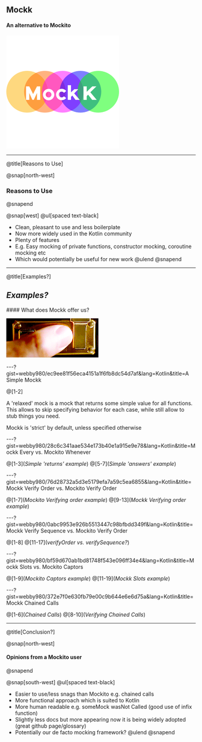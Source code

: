 ## **Mockk**
#### An alternative to Mockito

![](assets/img/mockk.png)

---
@title[Reasons to Use]

@snap[north-west]
### Reasons to Use
@snapend

@snap[west]
@ul[spaced text-black]
- Clean, pleasant to use and less boilerplate
- Now more widely used in the Kotlin community 
- Plenty of features
- E.g. Easy mocking of private functions, constructor mocking, coroutine mocking etc
- Which would potentially be useful for new work
@ulend
@snapend

---
@title[Examples?]

## *Examples?*

#### What does Mockk offer us?

![](assets/img/example.gif)

---?gist=webby980/ec9ee81f56eca4151a1f6fb8dc54d7af&lang=Kotlin&title=A Simple Mockk

@[1-2]

A 'relaxed' mock is a mock that returns some simple value for all functions.
<br>
This allows to skip specifying behavior for each case, while still allow to stub things you need.

Mockk is 'strict' by default, unless specified otherwise

---?gist=webby980/28c6c341aae534e173b40e1a915e9e78&lang=Kotlin&title=Mockk Every vs. Mockito Whenever

@[1-3](_Simple 'returns' example_)
@[5-7](_Simple 'answers' example_)

---?gist=webby980/76d28732a5d3e5179efa7a59c5ea6855&lang=Kotlin&title=Mockk Verify Order vs. Mockito Verify Order

@[1-7](_Mockito Verifying order example_)
@[9-13](_Mockk Verifying order example_)

---?gist=webby980/0abc9953e926b5513447c98bfbdd349f&lang=Kotlin&title=Mockk Verify Sequence vs. Mockito Verify Order

@[1-8]
@[11-17](_verifyOrder vs. verifySequence?_)

---?gist=webby980/bf59d670ab1bd81748f543e096ff34e4&lang=Kotlin&title=Mockk Slots vs. Mockito Captors

@[1-9](_Mockito Captors example_)
@[11-19](_Mockk Slots example_)

---?gist=webby980/372e7f0e630fb79e00c9b644e6e6d75a&lang=Kotlin&title=Mockk Chained Calls

@[1-6](_Chained Calls_)
@[8-10](_Verifying Chained Calls_)

---
@title[Conclusion?]

@snap[north-west]
#### Opinions from a Mockito user
@snapend

@snap[south-west]
@ul[spaced text-black]
- Easier to use/less snags than Mockito e.g. chained calls
- More functional approach which is suited to Kotlin
- More human readable e.g. someMock wasNot Called (good use of infix function)
- Slightly less docs but more appearing now it is being widely adopted (great github page/glossary)
- Potentially our de facto mocking framework?
@ulend
@snapend
